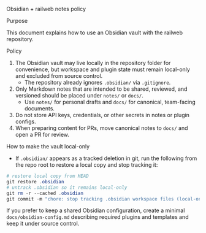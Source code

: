 Obsidian + railweb notes policy

Purpose

This document explains how to use an Obsidian vault with the railweb repository.

Policy

1. The Obsidian vault may live locally in the repository folder for convenience, but workspace and plugin state must remain local-only and excluded from source control.
   - The repository already ignores `.obsidian/` via `.gitignore`.
2. Only Markdown notes that are intended to be shared, reviewed, and versioned should be placed under `notes/` or `docs/`.
   - Use `notes/` for personal drafts and `docs/` for canonical, team-facing documents.
3. Do not store API keys, credentials, or other secrets in notes or plugin configs.
4. When preparing content for PRs, move canonical notes to `docs/` and open a PR for review.

How to make the vault local-only

- If `.obsidian/` appears as a tracked deletion in git, run the following from the repo root to restore a local copy and stop tracking it:

```powershell
# restore local copy from HEAD
git restore .obsidian
# untrack .obsidian so it remains local-only
git rm -r --cached .obsidian
git commit -m "chore: stop tracking .obsidian workspace files (local-only vault)"
```

If you prefer to keep a shared Obsidian configuration, create a minimal `docs/obsidian-config.md` describing required plugins and templates and keep it under source control.
